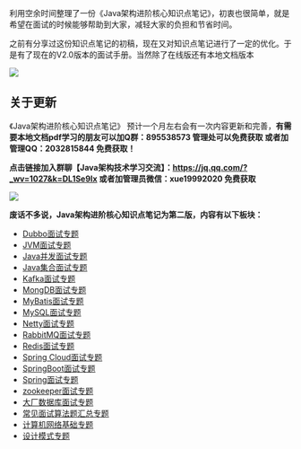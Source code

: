 利用空余时间整理了一份《Java架构进阶核心知识点笔记》，初衷也很简单，就是希望在面试的时候能够帮助到大家，减轻大家的负担和节省时间。

之前有分享过这份知识点笔记的初稿，现在又对知识点笔记进行了一定的优化。于是有了现在的V2.0版本的面试手册。当然除了在线版还有本地文档版本

![](https://upload-images.jianshu.io/upload_images/11474088-1d457512352d1efa.png?imageMogr2/auto-orient/strip%7CimageView2/2/w/1240)

## 关于更新
《Java架构进阶核心知识点笔记》 预计一个月左右会有一次内容更新和完善，**有需要本地文档pdf学习的朋友可以加Q群：895538573 管理处可以免费获取 或者加管理QQ：2032815844 免费获取！**

**点击链接加入群聊【Java架构技术学习交流】：https://jq.qq.com/?_wv=1027&k=DL1Se9Ix  或者加管理员微信：xue19992020 免费获取**

![](https://upload-images.jianshu.io/upload_images/11474088-8fe5bff11b4458a4.png?imageMogr2/auto-orient/strip%7CimageView2/2/w/1240)

**废话不多说，Java架构进阶核心知识点笔记为第二版，内容有以下板块：**

- [Dubbo面试专题](https://github.com/Java-xiaoluo/Java-note/blob/master/Dubbo%E9%9D%A2%E8%AF%95.md)
- [JVM面试专题](https://github.com/Java-xiaoluo/Java-note/blob/master/JVM%E9%9D%A2%E8%AF%95.md)
- [Java并发面试专题](https://github.com/Java-xiaoluo/Java-note/blob/master/Java%E5%B9%B6%E5%8F%91%E9%9D%A2%E8%AF%95.md)
- [Java集合面试专题](https://github.com/Java-xiaoluo/Java-note/blob/master/Java%E9%9B%86%E5%90%88%E9%9D%A2%E8%AF%95.md)
- [Kafka面试专题](https://github.com/Java-xiaoluo/Java-note/blob/master/Kafka%E9%9D%A2%E8%AF%95.md)
- [MongDB面试专题](https://github.com/Java-xiaoluo/Java-note/blob/master/MongDB%E9%9D%A2%E8%AF%95.md)
- [MyBatis面试专题](https://github.com/Java-xiaoluo/Java-note/blob/master/MyBatis%E9%9D%A2%E8%AF%95.md)
- [MySQL面试专题](https://github.com/Java-xiaoluo/Java-note/blob/master/MySQL%E9%9D%A2%E8%AF%95.md)
- [Netty面试专题](https://github.com/Java-xiaoluo/Java-note/blob/master/Netty%E9%9D%A2%E8%AF%95.md)
- [RabbitMQ面试专题](https://github.com/Java-xiaoluo/Java-note/blob/master/RabbitMQ%E9%9D%A2%E8%AF%95.md)
- [Redis面试专题](https://github.com/Java-xiaoluo/Java-note/blob/master/Redis%E9%9D%A2%E8%AF%95.md)
- [Spring Cloud面试专题](https://github.com/Java-xiaoluo/Java-note/blob/master/Spring%20Cloud%E9%9D%A2%E8%AF%95.md)
- [SpringBoot面试专题](https://github.com/Java-xiaoluo/Java-note/blob/master/SpringBoot%E9%9D%A2%E8%AF%95.md)
- [Spring面试专题](https://github.com/Java-xiaoluo/Java-note/blob/master/Spring%E9%9D%A2%E8%AF%95.md)
- [zookeeper面试专题](https://github.com/Java-xiaoluo/Java-note/blob/master/zookeeper%E9%9D%A2%E8%AF%95.md)
- [大厂数据库面试专题](https://github.com/Java-xiaoluo/Java-note/blob/master/%E5%A4%A7%E5%8E%82%E6%95%B0%E6%8D%AE%E5%BA%93%E9%9D%A2%E8%AF%95.md)
- [常见面试算法题汇总专题](https://github.com/Java-xiaoluo/Java-note/blob/master/%E5%B8%B8%E8%A7%81%E9%9D%A2%E8%AF%95%E7%AE%97%E6%B3%95%E9%A2%98%E6%B1%87%E6%80%BB.md)
- [计算机网络基础专题](https://github.com/Java-xiaoluo/Java-note/blob/master/%E8%AE%A1%E7%AE%97%E6%9C%BA%E7%BD%91%E7%BB%9C%E5%9F%BA%E7%A1%80.md)
- [设计模式专题](https://github.com/Java-xiaoluo/Java-note/blob/master/%E8%AE%BE%E8%AE%A1%E6%A8%A1%E5%BC%8F.md)
